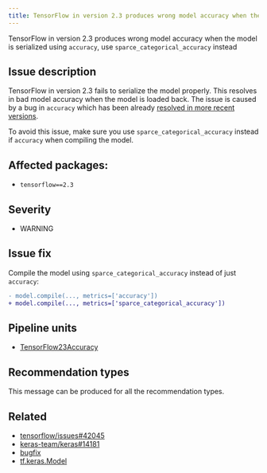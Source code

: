 ```yaml
---
title: TensorFlow in version 2.3 produces wrong model accuracy when the model is accuracy
---
```


TensorFlow in version 2.3 produces wrong model accuracy when the model is
serialized using `accuracy`, use `sparce_categorical_accuracy` instead

## Issue description

TensorFlow in version 2.3 fails to serialize the model properly. This resolves
in bad model accuracy when the model is loaded back. The issue is caused by a
bug in `accuracy` which has been already [resolved in more recent versions][1].

To avoid this issue, make sure you use `sparce_categorical_accuracy` instead if
`accuracy` when compiling the model.

## Affected packages:

 * ``tensorflow==2.3``

## Severity

 * WARNING

## Issue fix

Compile the model using `sparce_categorical_accuracy` instead of just `accuracy`:

```patch
- model.compile(..., metrics=['accuracy'])
+ model.compile(..., metrics=['sparce_categorical_accuracy'])
```

## Pipeline units

 * [TensorFlow23Accuracy](https://thoth-station.ninja/docs/developers/adviser/thoth.adviser.wraps.html#module-thoth.adviser.wraps.tf_accuracy)

## Recommendation types

This message can be produced for all the recommendation types.

## Related

 * [tensorflow/issues#42045][1]
 * [keras-team/keras#14181][2]
 * [bugfix][3]
 * [tf.keras.Model][4]

[1]: https://github.com/tensorflow/tensorflow/issues/42045
[2]: https://github.com/keras-team/keras/issues/14181
[3]: https://github.com/tensorflow/tensorflow/commit/5adacc88077ef82f6c4a7f9bb65f9ed89f9d8947
[4]: https://www.tensorflow.org/api_docs/python/tf/keras/Model#compile
